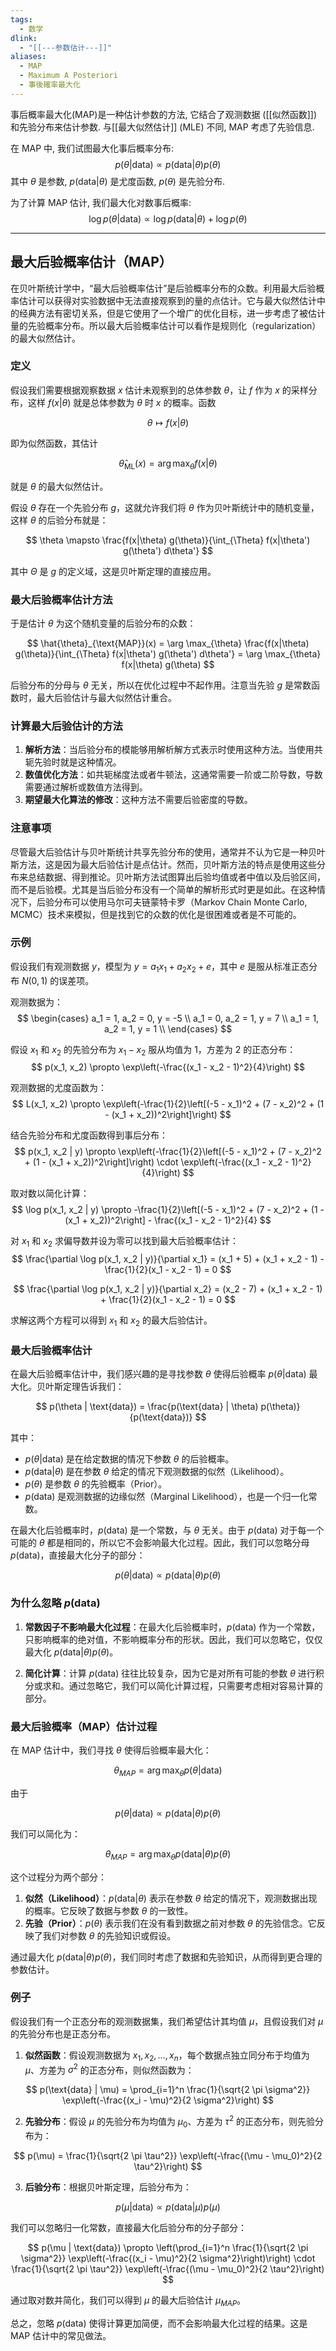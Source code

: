 ```yaml
---
tags:
  - 数学
dlink:
  - "[[---参数估计---]]"
aliases:
  - MAP
  - Maximum A Posteriori
  - 事後確率最大化
---
```

事后概率最大化(MAP)是一种估计参数的方法, 它结合了观测数据 ([[似然函数]]) 和先验分布来估计参数. 与[[最大似然估计]] (MLE) 不同, MAP 考虑了先验信息. 

在 MAP 中, 我们试图最大化事后概率分布: 
$$
p(\theta | \text{data}) \propto p(\text{data} | \theta) p(\theta)
$$
其中 $\theta$ 是参数, $p(\text{data} | \theta)$ 是尤度函数, $p(\theta)$ 是先验分布. 

为了计算 MAP 估计, 我们最大化对数事后概率: 
$$
\log p(\theta | \text{data}) \propto \log p(\text{data} | \theta) + \log p(\theta)
$$

---
## 最大后验概率估计（MAP）

在贝叶斯统计学中，“最大后验概率估计”是后验概率分布的众数。利用最大后验概率估计可以获得对实验数据中无法直接观察到的量的点估计。它与最大似然估计中的经典方法有密切关系，但是它使用了一个增广的优化目标，进一步考虑了被估计量的先验概率分布。所以最大后验概率估计可以看作是规则化（regularization）的最大似然估计。

### 定义
假设我们需要根据观察数据 $x$ 估计未观察到的总体参数 $\theta$，让 $f$ 作为 $x$ 的采样分布，这样 $f(x|\theta)$ 就是总体参数为 $\theta$ 时 $x$ 的概率。函数

$$
\theta \mapsto f(x|\theta)
$$

即为似然函数，其估计

$$
\hat{\theta}_{\text{ML}}(x) = \arg \max_{\theta} f(x|\theta)
$$

就是 $\theta$ 的最大似然估计。

假设 $\theta$ 存在一个先验分布 $g$，这就允许我们将 $\theta$ 作为贝叶斯统计中的随机变量，这样 $\theta$ 的后验分布就是：

$$
\theta \mapsto \frac{f(x|\theta) g(\theta)}{\int_{\Theta} f(x|\theta') g(\theta') d\theta'}
$$

其中 $\Theta$ 是 $g$ 的定义域，这是贝叶斯定理的直接应用。

### 最大后验概率估计方法

于是估计 $\theta$ 为这个随机变量的后验分布的众数：

$$
\hat{\theta}_{\text{MAP}}(x) = \arg \max_{\theta} \frac{f(x|\theta) g(\theta)}{\int_{\Theta} f(x|\theta') g(\theta') d\theta'} = \arg \max_{\theta} f(x|\theta) g(\theta)
$$

后验分布的分母与 $\theta$ 无关，所以在优化过程中不起作用。注意当先验 $g$ 是常数函数时，最大后验估计与最大似然估计重合。

### 计算最大后验估计的方法

1. **解析方法**：当后验分布的模能够用解析解方式表示时使用这种方法。当使用共轭先验时就是这种情况。
2. **数值优化方法**：如共轭梯度法或者牛顿法，这通常需要一阶或二阶导数，导数需要通过解析或数值方法得到。
3. **期望最大化算法的修改**：这种方法不需要后验密度的导数。

### 注意事项

尽管最大后验估计与贝叶斯统计共享先验分布的使用，通常并不认为它是一种贝叶斯方法，这是因为最大后验估计是点估计。然而，贝叶斯方法的特点是使用这些分布来总结数据、得到推论。贝叶斯方法试图算出后验均值或者中值以及后验区间，而不是后验模。尤其是当后验分布没有一个简单的解析形式时更是如此。在这种情况下，后验分布可以使用马尔可夫链蒙特卡罗（Markov Chain Monte Carlo, MCMC）技术来模拟，但是找到它的众数的优化是很困难或者是不可能的。

### 示例

假设我们有观测数据 $y$，模型为 $y = a_1 x_1 + a_2 x_2 + e$，其中 $e$ 是服从标准正态分布 $N(0, 1)$ 的误差项。

观测数据为：
$$
\begin{cases}
a_1 = 1, a_2 = 0, y = -5 \\
a_1 = 0, a_2 = 1, y = 7 \\
a_1 = 1, a_2 = 1, y = 1 \\
\end{cases}
$$

假设 $x_1$ 和 $x_2$ 的先验分布为 $x_1 - x_2$ 服从均值为 1，方差为 2 的正态分布：
$$
p(x_1, x_2) \propto \exp\left(-\frac{(x_1 - x_2 - 1)^2}{4}\right)
$$

观测数据的尤度函数为：
$$
L(x_1, x_2) \propto \exp\left(-\frac{1}{2}\left[(-5 - x_1)^2 + (7 - x_2)^2 + (1 - (x_1 + x_2))^2\right]\right)
$$

结合先验分布和尤度函数得到事后分布：
$$
p(x_1, x_2 | y) \propto \exp\left(-\frac{1}{2}\left[(-5 - x_1)^2 + (7 - x_2)^2 + (1 - (x_1 + x_2))^2\right]\right) \cdot \exp\left(-\frac{(x_1 - x_2 - 1)^2}{4}\right)
$$

取对数以简化计算：
$$
\log p(x_1, x_2 | y) \propto -\frac{1}{2}\left[(-5 - x_1)^2 + (7 - x_2)^2 + (1 - (x_1 + x_2))^2\right] - \frac{(x_1 - x_2 - 1)^2}{4}
$$

对 $x_1$ 和 $x_2$ 求偏导数并设为零可以找到最大后验概率估计：
$$
\frac{\partial \log p(x_1, x_2 | y)}{\partial x_1} = (x_1 + 5) + (x_1 + x_2 - 1) - \frac{1}{2}(x_1 - x_2 - 1) = 0
$$

$$
\frac{\partial \log p(x_1, x_2 | y)}{\partial x_2} = (x_2 - 7) + (x_1 + x_2 - 1) + \frac{1}{2}(x_1 - x_2 - 1) = 0
$$

求解这两个方程可以得到 $x_1$ 和 $x_2$ 的最大后验估计。



### 最大后验概率估计

在最大后验概率估计中，我们感兴趣的是寻找参数 $\theta$ 使得后验概率 $p(\theta | \text{data})$ 最大化。贝叶斯定理告诉我们：

$$
p(\theta | \text{data}) = \frac{p(\text{data} | \theta) p(\theta)}{p(\text{data})}
$$

其中：

- $p(\theta | \text{data})$ 是在给定数据的情况下参数 $\theta$ 的后验概率。
- $p(\text{data} | \theta)$ 是在参数 $\theta$ 给定的情况下观测数据的似然（Likelihood）。
- $p(\theta)$ 是参数 $\theta$ 的先验概率（Prior）。
- $p(\text{data})$ 是观测数据的边缘似然（Marginal Likelihood），也是一个归一化常数。

在最大化后验概率时，$p(\text{data})$ 是一个常数，与 $\theta$ 无关。由于 $p(\text{data})$ 对于每一个可能的 $\theta$ 都是相同的，所以它不会影响最大化过程。因此，我们可以忽略分母 $p(\text{data})$，直接最大化分子的部分：

$$
p(\theta | \text{data}) \propto p(\text{data} | \theta) p(\theta)
$$

### 为什么忽略 $p(\text{data})$

1. **常数因子不影响最大化过程**：在最大化后验概率时，$p(\text{data})$ 作为一个常数，只影响概率的绝对值，不影响概率分布的形状。因此，我们可以忽略它，仅仅最大化 $p(\text{data} | \theta) p(\theta)$。

2. **简化计算**：计算 $p(\text{data})$ 往往比较复杂，因为它是对所有可能的参数 $\theta$ 进行积分或求和。通过忽略它，我们可以简化计算过程，只需要考虑相对容易计算的部分。

### 最大后验概率（MAP）估计过程

在 MAP 估计中，我们寻找 $\theta$ 使得后验概率最大化：

$$
\theta_{MAP} = \arg\max_{\theta} p(\theta | \text{data})
$$

由于

$$
p(\theta | \text{data}) \propto p(\text{data} | \theta) p(\theta)
$$

我们可以简化为：

$$
\theta_{MAP} = \arg\max_{\theta} p(\text{data} | \theta) p(\theta)
$$

这个过程分为两个部分：

1. **似然（Likelihood）**：$p(\text{data} | \theta)$ 表示在参数 $\theta$ 给定的情况下，观测数据出现的概率。它反映了数据与参数 $\theta$ 的一致性。
2. **先验（Prior）**：$p(\theta)$ 表示我们在没有看到数据之前对参数 $\theta$ 的先验信念。它反映了我们对参数 $\theta$ 的先验知识或假设。

通过最大化 $p(\text{data} | \theta) p(\theta)$，我们同时考虑了数据和先验知识，从而得到更合理的参数估计。

### 例子

假设我们有一个正态分布的观测数据集，我们希望估计其均值 $\mu$，且假设我们对 $\mu$ 的先验分布也是正态分布。

1. **似然函数**：假设观测数据为 $x_1, x_2, \ldots, x_n$，每个数据点独立同分布于均值为 $\mu$、方差为 $\sigma^2$ 的正态分布，则似然函数为：

$$
p(\text{data} | \mu) = \prod_{i=1}^n \frac{1}{\sqrt{2 \pi \sigma^2}} \exp\left(-\frac{(x_i - \mu)^2}{2 \sigma^2}\right)
$$

2. **先验分布**：假设 $\mu$ 的先验分布为均值为 $\mu_0$、方差为 $\tau^2$ 的正态分布，则先验分布为：

$$
p(\mu) = \frac{1}{\sqrt{2 \pi \tau^2}} \exp\left(-\frac{(\mu - \mu_0)^2}{2 \tau^2}\right)
$$

3. **后验分布**：根据贝叶斯定理，后验分布为：

$$
p(\mu | \text{data}) \propto p(\text{data} | \mu) p(\mu)
$$

我们可以忽略归一化常数，直接最大化后验分布的分子部分：

$$
p(\mu | \text{data}) \propto \left(\prod_{i=1}^n \frac{1}{\sqrt{2 \pi \sigma^2}} \exp\left(-\frac{(x_i - \mu)^2}{2 \sigma^2}\right)\right) \cdot \frac{1}{\sqrt{2 \pi \tau^2}} \exp\left(-\frac{(\mu - \mu_0)^2}{2 \tau^2}\right)
$$

通过取对数并简化，我们可以得到 $\mu$ 的最大后验估计 $\mu_{MAP}$。

总之，忽略 $p(\text{data})$ 使得计算更加简便，而不会影响最大化过程的结果。这是 MAP 估计中的常见做法。